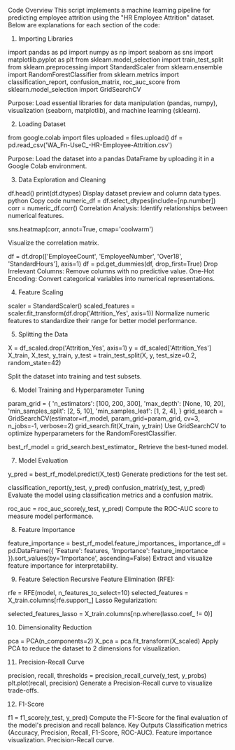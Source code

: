 Code Overview
This script implements a machine learning pipeline for predicting employee attrition using the "HR Employee Attrition" dataset. Below are explanations for each section of the code:

1. Importing Libraries

import pandas as pd
import numpy as np
import seaborn as sns
import matplotlib.pyplot as plt
from sklearn.model_selection import train_test_split
from sklearn.preprocessing import StandardScaler
from sklearn.ensemble import RandomForestClassifier
from sklearn.metrics import classification_report, confusion_matrix, roc_auc_score
from sklearn.model_selection import GridSearchCV

Purpose: Load essential libraries for data manipulation (pandas, numpy), visualization (seaborn, matplotlib), and machine learning (sklearn).

2. Loading Dataset

from google.colab import files
uploaded = files.upload()
df = pd.read_csv('WA_Fn-UseC_-HR-Employee-Attrition.csv')

Purpose: Load the dataset into a pandas DataFrame by uploading it in a Google Colab environment.

3. Data Exploration and Cleaning

df.head()
print(df.dtypes)
Display dataset preview and column data types.
python
Copy code
numeric_df = df.select_dtypes(include=[np.number])
corr = numeric_df.corr()
Correlation Analysis: Identify relationships between numerical features.

sns.heatmap(corr, annot=True, cmap='coolwarm')

Visualize the correlation matrix.

df = df.drop(['EmployeeCount', 'EmployeeNumber', 'Over18', 'StandardHours'], axis=1)
df = pd.get_dummies(df, drop_first=True)
Drop Irrelevant Columns: Remove columns with no predictive value.
One-Hot Encoding: Convert categorical variables into numerical representations.

4. Feature Scaling

scaler = StandardScaler()
scaled_features = scaler.fit_transform(df.drop('Attrition_Yes', axis=1))
Normalize numeric features to standardize their range for better model performance.

5. Splitting the Data

X = df_scaled.drop('Attrition_Yes', axis=1)
y = df_scaled['Attrition_Yes']
X_train, X_test, y_train, y_test = train_test_split(X, y, test_size=0.2, random_state=42)

Split the dataset into training and test subsets.

6. Model Training and Hyperparameter Tuning

param_grid = {
    'n_estimators': [100, 200, 300],
    'max_depth': [None, 10, 20],
    'min_samples_split': [2, 5, 10],
    'min_samples_leaf': [1, 2, 4],
}
grid_search = GridSearchCV(estimator=rf_model, param_grid=param_grid, cv=3, n_jobs=-1, verbose=2)
grid_search.fit(X_train, y_train)
Use GridSearchCV to optimize hyperparameters for the RandomForestClassifier.

best_rf_model = grid_search.best_estimator_
Retrieve the best-tuned model.

7. Model Evaluation

y_pred = best_rf_model.predict(X_test)
Generate predictions for the test set.

classification_report(y_test, y_pred)
confusion_matrix(y_test, y_pred)
Evaluate the model using classification metrics and a confusion matrix.

roc_auc = roc_auc_score(y_test, y_pred)
Compute the ROC-AUC score to measure model performance.

8. Feature Importance

feature_importance = best_rf_model.feature_importances_
importance_df = pd.DataFrame({
    'Feature': features,
    'Importance': feature_importance
}).sort_values(by='Importance', ascending=False)
Extract and visualize feature importance for interpretability.

9. Feature Selection
Recursive Feature Elimination (RFE):

rfe = RFE(model, n_features_to_select=10)
selected_features = X_train.columns[rfe.support_]
Lasso Regularization:

selected_features_lasso = X_train.columns[np.where(lasso.coef_ != 0)]

10. Dimensionality Reduction

pca = PCA(n_components=2)
X_pca = pca.fit_transform(X_scaled)
Apply PCA to reduce the dataset to 2 dimensions for visualization.

11. Precision-Recall Curve

precision, recall, thresholds = precision_recall_curve(y_test, y_probs)
plt.plot(recall, precision)
Generate a Precision-Recall curve to visualize trade-offs.

12. F1-Score

f1 = f1_score(y_test, y_pred)
Compute the F1-Score for the final evaluation of the model's precision and recall balance.
Key Outputs
Classification metrics (Accuracy, Precision, Recall, F1-Score, ROC-AUC).
Feature importance visualization.
Precision-Recall curve.
